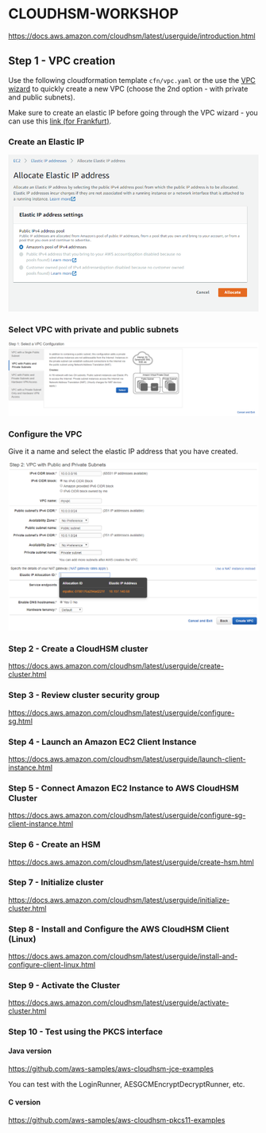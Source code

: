 # CLOUDHSM-WORKSHOP
https://docs.aws.amazon.com/cloudhsm/latest/userguide/introduction.html

## Step 1 - VPC creation
Use the following cloudformation template `cfn/vpc.yaml` or the use the [VPC wizard](https://eu-central-1.console.aws.amazon.com/vpc/home?region=eu-central-1#wizardSelector:) to quickly create a new VPC (choose the 2nd option - with private and public subnets). 

Make sure to create an elastic IP before going through the VPC wizard - you can use this [link (for Frankfurt)](https://eu-central-1.console.aws.amazon.com/ec2/v2/home?region=eu-central-1#AllocateAddress:). 
### Create an Elastic IP
<p align="center">
  <img src="https://raw.githubusercontent.com/alfallouji/CLOUDHSM-WORKSHOP/master/eip.png" /></p>


 ### Select VPC with private and public subnets
<p align="center">
  <img src="https://raw.githubusercontent.com/alfallouji/CLOUDHSM-WORKSHOP/master/vpc1.png" /></p>

### Configure the VPC
Give it a name and select the elastic IP address that you have created.
<p align="center">
  
  <img src="https://raw.githubusercontent.com/alfallouji/CLOUDHSM-WORKSHOP/master/vpc2.png" /></p>


### Step 2 - Create a CloudHSM cluster
https://docs.aws.amazon.com/cloudhsm/latest/userguide/create-cluster.html

### Step 3 - Review cluster security group
https://docs.aws.amazon.com/cloudhsm/latest/userguide/configure-sg.html

### Step 4 - Launch an Amazon EC2 Client Instance
https://docs.aws.amazon.com/cloudhsm/latest/userguide/launch-client-instance.html

### Step 5 - Connect Amazon EC2 Instance to AWS CloudHSM Cluster
https://docs.aws.amazon.com/cloudhsm/latest/userguide/configure-sg-client-instance.html

### Step 6 - Create an HSM
https://docs.aws.amazon.com/cloudhsm/latest/userguide/create-hsm.html

### Step 7 - Initialize cluster
https://docs.aws.amazon.com/cloudhsm/latest/userguide/initialize-cluster.html

### Step 8 - Install and Configure the AWS CloudHSM Client (Linux)
https://docs.aws.amazon.com/cloudhsm/latest/userguide/install-and-configure-client-linux.html

### Step 9 - Activate the Cluster
https://docs.aws.amazon.com/cloudhsm/latest/userguide/activate-cluster.html

### Step 10 - Test using the PKCS interface
#### Java version
https://github.com/aws-samples/aws-cloudhsm-jce-examples

You can test with the LoginRunner, AESGCMEncryptDecryptRunner, etc.

#### C version
https://github.com/aws-samples/aws-cloudhsm-pkcs11-examples
